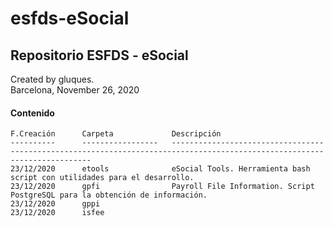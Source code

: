 # esfds-eSocial
## Repositorio ESFDS - eSocial

Created by gluques.  
Barcelona, November 26, 2020

#### Contenido

    F.Creación      Carpeta             Descripción                                                        
    ----------      -----------------   --------------------------------------------------------------------------------------------------------------------------
    23/12/2020      etools              eSocial Tools. Herramienta bash script con utilidades para el desarrollo. 
    23/12/2020      gpfi                Payroll File Information. Script PostgreSQL para la obtención de información.
    23/12/2020      gppi
    23/12/2020      isfee
    
    
    
